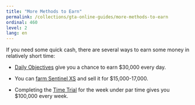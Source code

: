 ```yaml
---
title: "More Methods to Earn"
permalink: /collections/gta-online-guides/more-methods-to-earn
ordinal: 460
level: 2
lang: en
---
```


If you need some quick cash, there are several ways to earn some money in
relatively short time:

- [Daily Objectives](daily-objectives) give you a chance to earn $30,000 every
  day.

- You can [farm Sentinel XS](sentinel-xs-farming) and sell it for
  $15,000-17,000.

- Completing the [Time Trial](null) for the week under par time gives you
  $100,000 every week.
